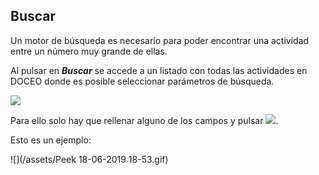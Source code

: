 ## Buscar

Un motor de búsqueda es necesario para poder encontrar una actividad entre un número muy grande de ellas.

Al pulsar en _**Buscar**_ se accede a un listado con todas las actividades en DOCEO donde es posible seleccionar parámetros de búsqueda.

![](/assets/Selección_753.png)

Para ello solo hay que rellenar alguno de los campos y pulsar ![](/assets/Selección_754.png).

Esto es un ejemplo:

![](/assets/Peek 18-06-2019 18-53.gif)